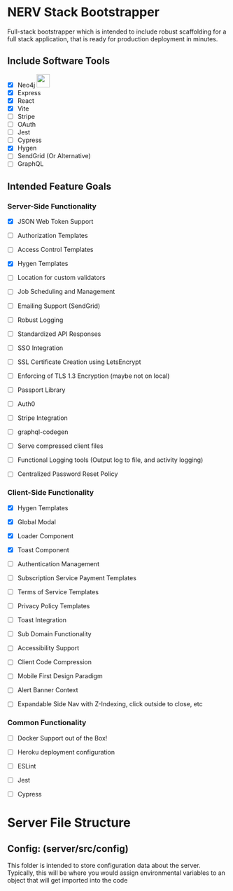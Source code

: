 # NERV Stack Bootstrapper
Full-stack bootstrapper which is intended to include robust scaffolding for a full stack application, that is ready for production deployment in minutes. 


## Include Software Tools
- [x] Neo4j <img width="30" src="https://neo4j.com/wp-content/themes/neo4jweb/v2-templates/brand/assets/neo4j-icon-color.png"/>
- [x] Express
- [x] React
- [x] Vite
- [ ] Stripe
- [ ] OAuth
- [ ] Jest
- [ ] Cypress
- [x] Hygen
- [ ] SendGrid (Or Alternative)
- [ ] GraphQL

## Intended Feature Goals

### Server-Side Functionality
- [x] JSON Web Token Support
- [ ] Authorization Templates
- [ ] Access Control Templates
- [x] Hygen Templates
- [ ] Location for custom validators
- [ ] Job Scheduling and Management
- [ ] Emailing Support (SendGrid)
- [ ] Robust Logging
- [ ] Standardized API Responses
- [ ] SSO Integration
- [ ] SSL Certificate Creation using LetsEncrypt
- [ ] Enforcing of TLS 1.3 Encryption (maybe not on local)
- [ ] Passport Library
- [ ] Auth0
- [ ] Stripe Integration
- [ ] graphql-codegen
- [ ] Serve compressed client files 
- [ ] Functional Logging tools (Output log to file, and activity logging)
- [ ] Centralized Password Reset Policy


### Client-Side Functionality
- [x] Hygen Templates
- [x] Global Modal
- [x] Loader Component
- [x] Toast Component
- [ ] Authentication Management
- [ ] Subscription Service Payment Templates
- [ ] Terms of Service Templates
- [ ] Privacy Policy Templates
- [ ] Toast Integration
- [ ] Sub Domain Functionality
- [ ] Accessibility Support
- [ ] Client Code Compression
- [ ] Mobile First Design Paradigm
- [ ] Alert Banner Context
- [ ] Expandable Side Nav with Z-Indexing, click outside to close, etc 


### Common Functionality
- [ ] Docker Support out of the Box!
- [ ] Heroku deployment configuration
- [ ] ESLint
- [ ] Jest
- [ ] Cypress





# Server File Structure

## Config: (server/src/config)
This folder is intended to store configuration data about the server. Typically, this will be where you would assign environmental variables to an object that will get imported into the code
